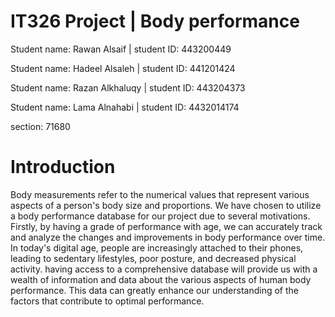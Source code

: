 # IT326 Project | Body performance

 Student name: Rawan Alsaif | student ID: 443200449
 
 Student name: Hadeel Alsaleh | student ID: 441201424
 
 Student name: Razan Alkhaluqy | student ID: 443204373
 
 Student name: Lama Alnahabi | student ID: 4432014174

 section: 71680
 
# Introduction 

Body measurements refer to the numerical values that represent various aspects of a person's body size and proportions. We have chosen to utilize a body performance database for our project due to several motivations. Firstly, by having a grade of performance with age, we can accurately track and analyze the changes and improvements in body performance over time. In today's digital age, people are increasingly attached to their phones, leading to sedentary lifestyles, poor posture, and decreased physical activity. having access to a comprehensive database will provide us with a wealth of information and data about the various aspects of human body performance. This data can greatly enhance our understanding of the factors that contribute to optimal performance.
